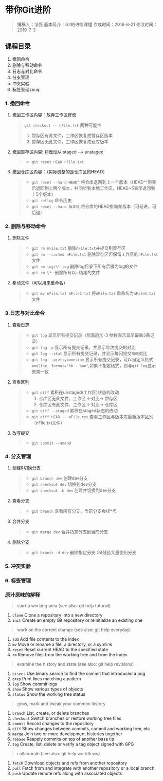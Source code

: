 # 带你Git进阶

> 撰稿人：邹强
> 基本简介：Git的进阶课程
> 作成时间：2018-8-21
> 修改时间：2019-7-3

## 课程目录

1. 撤回命令
2. 删除与移动命令
3. 日志与对比命令
4. 分支管理
5. 冲突实验
6. 标签管理zouq

### 1. 撤回命令

1. 撤回工作区内容：放弃工作区修改
    > `git checkout -- nFile.txt`
    > 两种可能性
    >  1. 暂存区有此文件，工作区恢复成暂存区版本
    >  2. 暂存区无此文件，工作区恢复成仓库版本

2. 撤回暂存区内容: 将改动从 staged --> unstaged
    > - `git reset HEAD nFile.txt`

3. 撤回仓库区内容：（实际调整的是仓库区的HEAD）
    > - `git reset --hard HEAD^` 将仓库退回到上一个版本（HEAD^^则表示退回到上两个版本，并同步到本地工作区，HEAD~5表示退回到上5个版本）
    > - `git reflog` 命令历史
    > - `git reset --hard 版本号` 将仓库的HEAD指向某版本（可前进，可后退）

### 2. 删除与移动命令

1. 删除文件
    > - `git rm nFile.txt` 删除`nFile.txt`并提交到暂存区
    > - `git rm --cached nFile.txt` 删除暂存区但保留工作区的`nFile.txt`文件
    > - `git rm log/\*.log` 删除log目录下所有后缀为log的文件
    > - `git rm \*~` 删除所有以~结尾的文件

2. 移动文件（可以用来重命名）
    > - `git mv nFile.txt nFile2.txt` 将`nFile.txt` 重命名为`nFile2.txt`文件

### 3.日志与对比命令

1. 查看日志
    > - `git log` 显示所有提交记录（后面追加-3 参数表示显示最新3条记录）
    > - `git log -p` 显示所有提交记录，并显示每次提交的对比
    > - `git log --stat` 显示所有提交记录，并显示每闪提交`简略`对比
    > - `git log --pretty=oneline` 显示所有提交记录，可以自定义格式`oneline, format="%h - %an"`,如果不指定格式，则与`git log`显示效果一致

2. 查看区别
    > - `git diff` 累积在unstaged(工作区)状态的改动
    >    1. 仓库区无此文件，工作区 <-对比-> 暂存区
    >    2. 仓库区有此文件，工作区 <-对比-> 仓库区
    > - `git diff --staged` 累积在staged状态的改动
    > - `git diff HEAD -- nFile.txt` 查看工作区与版本库最新版本区别（nFile.txt文件）

3. 改写提交
    > - `git commit --amend`

### 4. 分支管理

1. 创建&切换分支
    > - `git branch dev` 创建dev分支
    > - `git checkout dev` 切换到dev分支
    > - `git checkout -b dev` 创建并切换到dev分支
2. 查看分支
    > - `git branch` 查看所有分支，当前分支会标*号
3. 合并分支
    > - `git merge dev` 合并指定分支到当前分支
4. 删除分支
    > - `git branck -d dev` 删除指定分支
Git鼓励大量使用分支

### 5. 冲突实验

### 6. 标签管理

### 原汁原味的解释

> start a working area (see also: git help tutorial)

   1. `clone`      Clone a repository into a new directory
   2. `init`       Create an empty Git repository or reinitialize an existing one

> work on the current change (see also: git help everyday)

   1. `add`        Add file contents to the index
   2. `mv`         Move or rename a file, a directory, or a symlink
   3. `reset`      Reset current HEAD to the specified state
   4. `rm`         Remove files from the working tree and from the index

> examine the history and state (see also: git help revisions)

   1. `bisect`     Use binary search to find the commit that introduced a bug
   2. `grep`       Print lines matching a pattern
   3. `log`        Show commit logs
   4. `show`       Show various types of objects
   5. `status`     Show the working tree status

> grow, mark and tweak your common history

   1. `branch`     List, create, or delete branches
   2. `checkout`   Switch branches or restore working tree files
   3. `commit`     Record changes to the repository
   4. `diff`       Show changes between commits, commit and working tree, etc
   5. `merge`      Join two or more development histories together
   6. `rebase`     Reapply commits on top of another base tip
   7. `tag`        Create, list, delete or verify a tag object signed with GPG

> collaborate (see also: git help workflows)

   1. `fetch`      Download objects and refs from another repository
   2. `pull`       Fetch from and integrate with another repository or a local branch
   3. `push`       Update remote refs along with associated objects